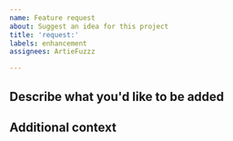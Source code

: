 ```yaml
---
name: Feature request
about: Suggest an idea for this project
title: 'request:'
labels: enhancement
assignees: ArtieFuzzz

---
```


## Describe what you'd like to be added
<!-- A clear and concise description of what you want to be added. -->

## Additional context
<!-- Add any other context or screenshots about the feature request here. -->
